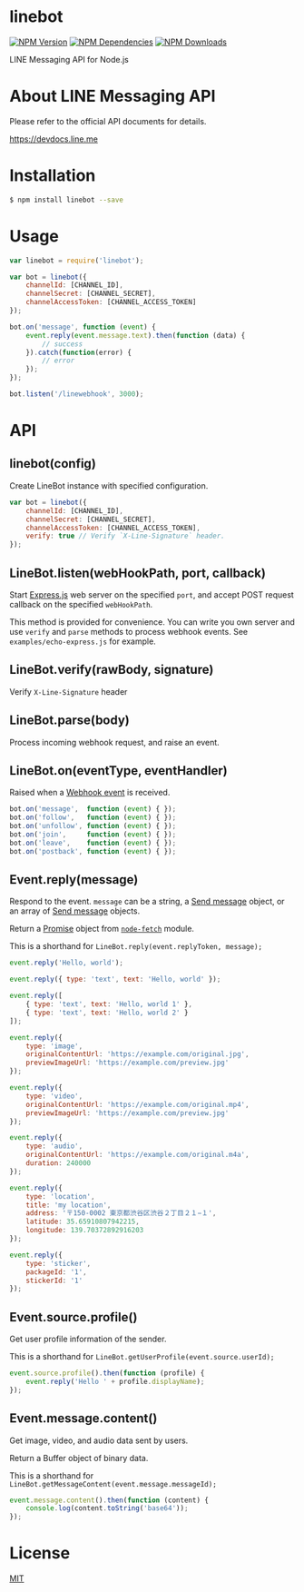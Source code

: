 # linebot

  [![NPM Version][npm-image]][npm-url]
  [![NPM Dependencies][dependencies-image]][dependencies-url]
  [![NPM Downloads][downloads-image]][downloads-url]

LINE Messaging API for Node.js

# About LINE Messaging API

Please refer to the official API documents for details.

https://devdocs.line.me

# Installation

```bash
$ npm install linebot --save
```

# Usage

```js
var linebot = require('linebot');

var bot = linebot({
	channelId: [CHANNEL_ID],
	channelSecret: [CHANNEL_SECRET],
	channelAccessToken: [CHANNEL_ACCESS_TOKEN]
});

bot.on('message', function (event) {
	event.reply(event.message.text).then(function (data) {
		// success
	}).catch(function(error) {
		// error
	});
});

bot.listen('/linewebhook', 3000);
```

# API

## linebot(config)
Create LineBot instance with specified configuration.
```js
var bot = linebot({
    channelId: [CHANNEL_ID],
    channelSecret: [CHANNEL_SECRET],
    channelAccessToken: [CHANNEL_ACCESS_TOKEN],
	verify: true // Verify `X-Line-Signature` header.
});
```

## LineBot.listen(webHookPath, port, callback)

Start [Express.js][express-url] web server on the specified `port`,
and accept POST request callback on the specified `webHookPath`.

This method is provided for convenience.
You can write you own server and use `verify` and `parse` methods to process webhook events.
See `examples/echo-express.js` for example.

## LineBot.verify(rawBody, signature)

Verify `X-Line-Signature` header

## LineBot.parse(body)

Process incoming webhook request, and raise an event.

## LineBot.on(eventType, eventHandler)

Raised when a [Webhook event][webhook-event-url] is received.
```js
bot.on('message',  function (event) { });
bot.on('follow',   function (event) { });
bot.on('unfollow', function (event) { });
bot.on('join',     function (event) { });
bot.on('leave',    function (event) { });
bot.on('postback', function (event) { });
```

## Event.reply(message)

Respond to the event.
`message` can be a string, a [Send message][send-message-url] object, or an array of [Send message][send-message-url] objects.

Return a [Promise][promise-url] object from [`node-fetch`][node-fetch-url] module.

This is a shorthand for `LineBot.reply(event.replyToken, message);`

```js
event.reply('Hello, world');

event.reply({ type: 'text', text: 'Hello, world' });

event.reply([
	{ type: 'text', text: 'Hello, world 1' },
	{ type: 'text', text: 'Hello, world 2' }
]);

event.reply({
	type: 'image',
	originalContentUrl: 'https://example.com/original.jpg',
	previewImageUrl: 'https://example.com/preview.jpg'
});

event.reply({
	type: 'video',
	originalContentUrl: 'https://example.com/original.mp4',
	previewImageUrl: 'https://example.com/preview.jpg'
});

event.reply({
	type: 'audio',
	originalContentUrl: 'https://example.com/original.m4a',
	duration: 240000
});

event.reply({
	type: 'location',
    title: 'my location',
    address: '〒150-0002 東京都渋谷区渋谷２丁目２１−１',
    latitude: 35.65910807942215,
    longitude: 139.70372892916203
});

event.reply({
	type: 'sticker',
	packageId: '1',
	stickerId: '1'
});
```

## Event.source.profile()

Get user profile information of the sender.

This is a shorthand for `LineBot.getUserProfile(event.source.userId);`

```js
event.source.profile().then(function (profile) {
	event.reply('Hello ' + profile.displayName);
});
```
## Event.message.content()

Get image, video, and audio data sent by users.

Return a Buffer object of binary data.

This is a shorthand for `LineBot.getMessageContent(event.message.messageId);`

```js
event.message.content().then(function (content) {
	console.log(content.toString('base64'));
});
```

# License

  [MIT](LICENSE)

[express-url]: http://expressjs.com
[webhook-event-url]: https://devdocs.line.me/en/#webhook-event-object
[send-message-url]: https://devdocs.line.me/en/#send-message-object
[promise-url]: https://developer.mozilla.org/en/docs/Web/JavaScript/Reference/Global_Objects/Promise
[node-fetch-url]: https://github.com/bitinn/node-fetch
[npm-image]: https://img.shields.io/npm/v/linebot.svg
[npm-url]: https://npmjs.org/package/linebot
[dependencies-image]: https://david-dm.org/boybundit/linebot.svg
[dependencies-url]: https://david-dm.org/boybundit/linebot
[downloads-image]: https://img.shields.io/npm/dm/linebot.svg
[downloads-url]: https://npmjs.org/package/linebot
